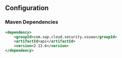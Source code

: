 ## Configuration

### Maven Dependencies
```xml
<dependency>
    <groupId>com.sap.cloud.security.xsuaa</groupId>
    <artifactId>api</artifactId>
    <version>2.13.6</version>
</dependency>
```
